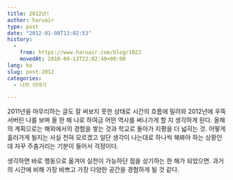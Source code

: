 ```yaml
---
title: 2012년!
author: haruair
type: post
date: "2012-01-08T13:02:53"
history:
  - 
    from: https://www.haruair.com/blog/1022
    movedAt: 2018-09-13T22:02:40+00:00
lang: ko
slug: post-2012
categories:
  - 나의 이야기

---
```

2011년을 마무리하는 글도 잘 써보지 못한 상태로 시간의 흐름에 밀려와 2012년에 우뚝 서버린 나를 보며 올 한 해 나로 하여금 어떤 역사를 써나가게 할 지 생각하게 된다. 올해의 계획으로는 해외에서의 경험을 쌓는 것과 학교로 돌아가 지평을 더 넓히는 것. 어떻게 흘러가게 될지는 사실 전혀 모르겠고 일단 생각이 나는대로 하나씩 해봐야 하는 상황인데 자꾸 주춤거리는 기분이 들어서 걱정이다.

생각하면 바로 행동으로 옮겨야 실천이 가능하단 점을 상기하는 한 해가 되었으면. 과거의 시간에 비해 가장 바쁘고 가장 다양한 공간을 경험하게 될 것 같다.